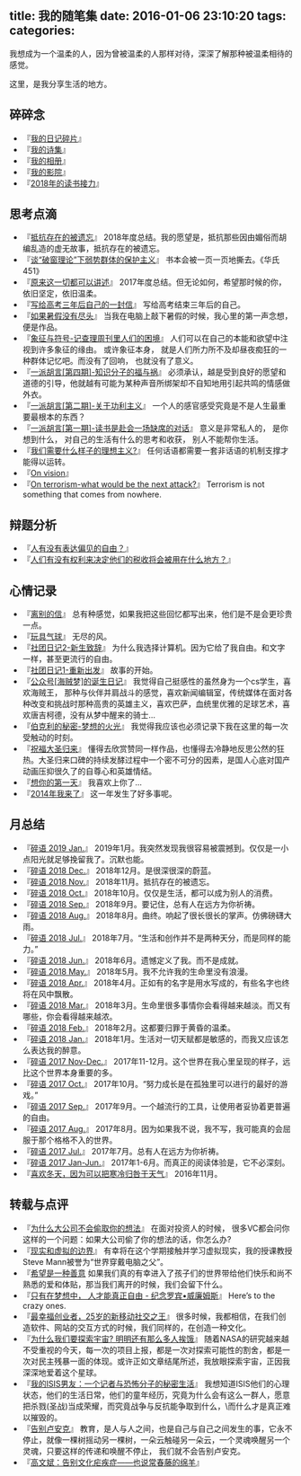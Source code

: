 title: 我的随笔集
date: 2016-01-06 23:10:20
tags:
categories:
---

我想成为一个温柔的人，因为曾被温柔的人那样对待，深深了解那种被温柔相待的感觉。

这里，是我分享生活的地方。

## 碎碎念
- 『[我的日记碎片](http://chocoluffy.com/weibo/)』 
- 『[我的诗集](http://chocoluffy.com/poems/)』 
- 『[我的相册](http://chocoluffy.com/photo/)』 
- 『[我的影院](http://chocoluffy.com/movies/)』 
- 『[2018年的读书接力](http://chocoluffy.com/books/)』

## 思考点滴
- 『[抵抗存在的被遗忘](http://chocoluffy.com/2019/01/01/%E6%8A%B5%E6%8A%97%E5%AD%98%E5%9C%A8%E7%9A%84%E8%A2%AB%E9%81%97%E5%BF%98/)』 2018年度总结。我的愿望是，抵抗那些因由媚俗而胡编乱造的虚无故事，抵抗存在的被遗忘。
- 『[谈“破窗理论”下弱势群体的保护主义](http://chocoluffy.com/2018/07/01/%E8%B0%88%E2%80%9C%E7%A0%B4%E7%AA%97%E7%90%86%E8%AE%BA%E2%80%9D%E4%B8%8B%E5%BC%B1%E5%8A%BF%E7%BE%A4%E4%BD%93%E7%9A%84%E4%BF%9D%E6%8A%A4%E4%B8%BB%E4%B9%89/)』 书本会被一页一页地撕去。《华氏451》
- 『[原来这一切都可以讲述](http://chocoluffy.com/2018/01/01/%E5%8E%9F%E6%9D%A5%E8%BF%99%E4%B8%80%E5%88%87%E9%83%BD%E5%8F%AF%E4%BB%A5%E8%AE%B2%E8%BF%B0/)』 2017年度总结。但无论如何，希望那时候的你，依旧坚定，依旧温柔。
- 『[写给高考三年后自己的一封信](http://chocoluffy.com/2016/06/11/%E5%86%99%E7%BB%99%E9%AB%98%E8%80%83%E4%B8%89%E5%B9%B4%E5%90%8E%E8%87%AA%E5%B7%B1%E7%9A%84%E4%B8%80%E5%B0%81%E4%BF%A1/)』 写给高考结束三年后的自己。
- 『[如果暑假没有尽头](http://chocoluffy.com/2015/08/18/%E5%A6%82%E6%9E%9C%E6%9A%91%E5%81%87%E6%B2%A1%E6%9C%89%E5%B0%BD%E5%A4%B4/)』 当我在电脑上敲下暑假的时候，我心里的第一声念想，便是作品。
- 『[象征与符号-记查理周刊里人们的困境](http://chocoluffy.com/2016/01/23/%E8%B1%A1%E5%BE%81%E4%B8%8E%E7%AC%A6%E5%8F%B7/)』 人们可以在自己的本能和欲望中注视到许多象征的缘由。 或许象征本身， 就是人们所力所不及却昼夜痴狂的一种群体记忆吧。而没有了回响， 也就没有了意义。
- 『[一派胡言[第四期]-知识分子的福与祸](http://chocoluffy.com/2015/07/29/%E4%B8%80%E6%B4%BE%E8%83%A1%E8%A8%80-%E7%AC%AC%E5%9B%9B%E6%9C%9F-%E7%9F%A5%E8%AF%86%E5%88%86%E5%AD%90%E7%9A%84%E7%A6%8F%E4%B8%8E%E7%A5%B8/)』 必须承认，越是受到良好的愿望和道德的引导，他就越有可能为某种声音所绑架却不自知地用引起共鸣的情感做外衣。
- 『[一派胡言[第二期]-关于功利主义](http://chocoluffy.com/2015/07/18/%E4%B8%80%E6%B4%BE%E8%83%A1%E8%A8%80-%E7%AC%AC%E4%BA%8C%E6%9C%9F-%E5%85%B3%E4%BA%8E%E5%8A%9F%E5%88%A9%E4%B8%BB%E4%B9%89/)』 一个人的感官感受究竟是不是人生最重要最根本的东西？
- 『[一派胡言[第一期]-读书是赴会一场缺席的对话](http://chocoluffy.com/2015/11/24/%E4%B8%80%E6%B4%BE%E8%83%A1%E8%A8%80/)』 意义是非常私人的， 是你想到什么， 对自己的生活有什么的思考和收获， 别人不能帮你生活。
- 『[我们需要什么样子的理想主义?](http://chocoluffy.com/2015/04/16/%E6%88%91%E4%BB%AC%E9%9C%80%E8%A6%81%E4%BB%80%E4%B9%88%E6%A0%B7%E5%AD%90%E7%9A%84%E7%90%86%E6%83%B3%E4%B8%BB%E4%B9%89/)』 任何话语都需要一套非话语的机制支撑才能得以运转。
- 『[On vision](http://chocoluffy.com/2014/11/27/On-Vision/)』
- 『[On terrorism-what would be the next attack?](http://chocoluffy.com/2014/09/06/What-would-be-the-next-attack/)』 Terrorism is not something that comes from nowhere.

## 辩题分析

- 『[人有没有表达偏见的自由？](http://chocoluffy.com/2019/01/17/%E8%BE%A9%E9%A2%98-%E4%BA%BA%E6%9C%89%E6%B2%A1%E6%9C%89%E8%A1%A8%E8%BE%BE%E5%81%8F%E8%A7%81%E7%9A%84%E8%87%AA%E7%94%B1/)』
- 『[人们有没有权利来决定他们的税收将会被用在什么地方？](http://chocoluffy.com/2015/11/20/%E8%BE%A9%E6%89%8B%E8%AF%B4-%E4%BA%BA%E4%BB%AC%E6%9C%89%E6%B2%A1%E6%9C%89%E6%9D%83%E5%88%A9%E6%9D%A5%E5%86%B3%E5%AE%9A%E4%BB%96%E4%BB%AC%E7%9A%84%E7%A8%8E%E6%94%B6%E5%B0%86%E4%BC%9A%E8%A2%AB%E7%94%A8%E5%9C%A8%E4%BB%80%E4%B9%88%E5%9C%B0%E6%96%B9%EF%BC%9F/)』

## 心情记录

- 『[离别的信](http://chocoluffy.com/2018/06/17/%E7%A6%BB%E5%88%AB%E7%9A%84%E4%BF%A1/)』 总有种感觉，如果我把这些回忆都写出来，他们是不是会更珍贵一点。
- 『[玩具气球](http://chocoluffy.com/2018/05/12/%E7%8E%A9%E5%85%B7%E6%B0%94%E7%90%83/)』 无尽的风。
- 『[社团日记2-新生致辞](http://chocoluffy.com/2016/10/06/%E7%A4%BE%E5%9B%A2%E6%97%A5%E8%AE%B02-%E6%96%B0%E7%94%9F%E8%87%B4%E8%BE%9E/)』 为什么我选择计算机。因为它给了我自由。和文字一样，甚至更流行的自由。
- 『[社团日记1-重新出发](http://chocoluffy.com/2016/09/11/%E7%A4%BE%E5%9B%A2%E6%97%A5%E8%AE%B01-%E9%87%8D%E6%96%B0%E5%87%BA%E5%8F%91/)』 故事的开始。
- 『[公众号[海贼梦]的诞生日记](http://chocoluffy.com/2015/07/03/%E5%85%AC%E4%BC%97%E5%8F%B7-%E6%B5%B7%E8%B4%BC%E6%A2%A6-%E7%9A%84%E8%AF%9E%E7%94%9F%E6%97%A5%E8%AE%B0/)』 我觉得自己挺感性的虽然身为一个cs学生，喜欢海贼王， 那种与伙伴并肩战斗的感觉，喜欢新闻编辑室，传统媒体在面对各种改变和挑战时那种高贵的英雄主义，喜欢巴萨，血统里优雅的足球艺术，喜欢唐吉柯德，没有从梦中醒来的骑士...
- 『[伯克利的秘密-梦想的火光](http://chocoluffy.com/2015/03/30/%E4%BC%AF%E5%85%8B%E5%88%A9%E7%9A%84%E7%A7%98%E5%AF%86-%E4%B8%8A-%E6%A2%A6%E6%83%B3%E7%9A%84%E7%81%AB%E5%85%89/)』 我觉得我应该也必须记录下我在这里的每一次受触动的时刻。
- 『[祝福大圣归来](http://chocoluffy.com/2015/07/14/%E7%A5%9D%E7%A6%8F%E5%A4%A7%E5%9C%A3%E5%BD%92%E6%9D%A5/)』 懂得去欣赏赞同一样作品，也懂得去冷静地反思公然的狂热。大圣归来口碑的持续发酵过程中一个密不可分的因素，是国人心底对国产动画压抑很久了的自尊心和英雄情结。
- 『[想你的第一天](http://chocoluffy.com/2014/11/15/%E6%83%B3%E4%BD%A0%E7%9A%84%E7%AC%AC%E4%B8%80%E5%A4%A9/)』 我喜欢上你了...
- 『[2014年我来了](http://chocoluffy.com/2014/02/12/2014%E5%B9%B4%E6%88%91%E6%9D%A5%E4%BA%86/)』 这一年发生了好多事呢。

## 月总结
- 『[碎语 2019 Jan.](https://chocoluffy.com/2019/02/21/%E7%A2%8E%E8%AF%AD-2019-Jan/)』 2019年1月。我突然发现我很容易被震撼到。仅仅是一小点阳光就足够挽留我了。沉默也能。
- 『[碎语 2018 Dec.](http://chocoluffy.com/2018/12/31/%E7%A2%8E%E8%AF%AD-2018-Dec/)』 2018年12月。是很深很深的蔚蓝。
- 『[碎语 2018 Nov.](http://chocoluffy.com/2018/11/30/%E7%A2%8E%E8%AF%AD-2018-Nov/)』 2018年11月。抵抗存在的被遗忘。
- 『[碎语 2018 Oct.](http://chocoluffy.com/2018/11/02/%E7%A2%8E%E8%AF%AD-2018-Oct/)』 2018年10月。仅仅是生活，都可以成为别人的消费。
- 『[碎语 2018 Sep.](http://chocoluffy.com/2018/09/04/%E7%A2%8E%E8%AF%AD-2018-Sep/)』 2018年9月。要记住，总有人在远方为你祈祷。
- 『[碎语 2018 Aug.](http://chocoluffy.com/2018/09/04/%E7%A2%8E%E8%AF%AD-2018-Aug/)』 2018年8月。曲终。响起了很长很长的掌声。仿佛磅礴大雨。
- 『[碎语 2018 Jul.](http://chocoluffy.com/2018/07/24/%E7%A2%8E%E8%AF%AD-2018-Jul/)』 2018年7月。“生活和创作并不是两种天分，而是同样的能力。”
- 『[碎语 2018 Jun.](http://chocoluffy.com/2018/06/28/%E7%A2%8E%E8%AF%AD-2018-Jun/)』 2018年6月。遗憾定义了我。而不是成就。
- 『[碎语 2018 May.](http://chocoluffy.com/2018/05/30/%E7%A2%8E%E8%AF%AD-2018-May/)』 2018年5月。我不允许我的生命里没有浪漫。
- 『[碎语 2018 Apr.](http://chocoluffy.com/2018/04/30/%E7%A2%8E%E8%AF%AD-2018-Apr/)』 2018年4月。正如有的名字是用水写成的，有些名字也终将在风中飘散。
- 『[碎语 2018 Mar.](http://chocoluffy.com/2018/03/28/%E7%A2%8E%E8%AF%AD-2018-Mar/)』 2018年3月。生命里很多事情你会看得越来越淡。而又有哪些，你会看得越来越浓。
- 『[碎语 2018 Feb.](http://chocoluffy.com/2018/02/20/%E7%A2%8E%E8%AF%AD-2018-Feb/)』 2018年2月。这都要归罪于黄昏的温柔。
- 『[碎语 2018 Jan.](http://chocoluffy.com/2018/01/30/%E7%A2%8E%E8%AF%AD-2018-Jan/)』 2018年1月。生活对一切天赋都是敏感的，而我又应该怎么表达我的醉意。
- 『[碎语 2017 Nov-Dec.](http://chocoluffy.com/2017/12/28/%E7%A2%8E%E8%AF%AD-2017-Nov-Dec/)』 2017年11-12月。这个世界在我心里呈现的样子，远比这个世界本身重要的多。
- 『[碎语 2017 Oct.](http://chocoluffy.com/2017/10/28/%E7%A2%8E%E8%AF%AD-2017-Oct/)』 2017年10月。“努力成长是在孤独里可以进行的最好的游戏。”
- 『[碎语 2017 Sep.](http://chocoluffy.com/2017/09/28/%E7%A2%8E%E8%AF%AD-2017-Sep/)』 2017年9月。一个越流行的工具，让使用者妥协着更普遍的自由。
- 『[碎语 2017 Aug.](http://chocoluffy.com/2017/08/29/%E7%A2%8E%E8%AF%AD-2017-Aug/)』 2017年8月。因为如果我不说，我不写，我可能真的会屈服于那个格格不入的世界。
- 『[碎语 2017 Jul.](http://chocoluffy.com/2017/07/28/%E7%A2%8E%E8%AF%AD-2017-Jul/)』 2017年7月。总有人在远方为你祈祷。
- 『[碎语 2017 Jan-Jun.](http://chocoluffy.com/2017/06/29/%E7%A2%8E%E8%AF%AD-2017-Jan-Jun/)』 2017年1-6月。而真正的阅读体验是，它不必深刻。
- 『[喜欢冬天，因为可以把寒冷归咎于天气](http://chocoluffy.com/2016/11/20/%E5%96%9C%E6%AC%A2%E5%86%AC%E5%A4%A9%EF%BC%8C%E5%9B%A0%E4%B8%BA%E5%8F%AF%E4%BB%A5%E6%8A%8A%E5%AF%92%E5%86%B7%E5%BD%92%E5%92%8E%E4%BA%8E%E5%A4%A9%E6%B0%94/)』 2016年11月。

## 转载与点评

- 『[为什么大公司不会偷取你的想法](http://chocoluffy.com/2015/12/28/%E4%B8%BA%E4%BB%80%E4%B9%88%E5%A4%A7%E5%85%AC%E5%8F%B8%E4%B8%8D%E4%BC%9A%E5%81%B7%E5%8F%96%E4%BD%A0%E7%9A%84%E6%83%B3%E6%B3%95/)』 在面对投资人的时候， 很多VC都会问你这样的一个问题：如果大公司偷了你的想法的话，你怎么办?
- 『[现实和虚拟的边界](http://chocoluffy.com/2016/01/09/%E7%8E%B0%E5%AE%9E%E5%92%8C%E8%99%9A%E6%8B%9F%E7%9A%84%E8%BE%B9%E7%95%8C/)』 有幸将在这个学期接触并学习虚拟现实，我的授课教授Steve Mann被誉为“世界穿戴电脑之父”。
- 『[希望是一种善意](http://chocoluffy.com/2015/08/29/%E5%B8%8C%E6%9C%9B%E6%98%AF%E4%B8%80%E7%A7%8D%E5%96%84%E6%84%8F/) 如果我们真的有幸进入了孩子们的世界带给他们快乐和尚不熟悉的爱和体贴，那当我们离开的时候，我们会留下什么。
- 『[只有在梦想中， 人才能真正自由 - 纪念罗宾•威廉姆斯](http://chocoluffy.com/2015/08/24/%E5%8F%AA%E6%9C%89%E5%9C%A8%E6%A2%A6%E6%83%B3%E4%B8%AD-%E4%BA%BA%E6%89%8D%E8%83%BD%E7%9C%9F%E6%AD%A3%E8%87%AA%E7%94%B1/)』 Here’s to the crazy ones.
- 『[最幸福创业者，25岁的新移动社交之王](http://chocoluffy.com/2015/08/20/%E6%9C%80%E5%B9%B8%E7%A6%8F%E5%88%9B%E4%B8%9A%E8%80%85%EF%BC%8C25%E5%B2%81%E7%9A%84%E6%96%B0%E7%A7%BB%E5%8A%A8%E7%A4%BE%E4%BA%A4%E4%B9%8B%E7%8E%8B/)』 很多时候，我都相信，在我们创造软件、网站的交互方式的时候，我们同样的，在创造一种文化。
- 『[为什么我们要探索宇宙? 明明还有那么多人挨饿](http://chocoluffy.com/2015/07/26/%E4%B8%BA%E4%BB%80%E4%B9%88%E6%88%91%E4%BB%AC%E8%A6%81%E6%8E%A2%E7%B4%A2%E5%AE%87%E5%AE%99-%E6%98%8E%E6%98%8E%E8%BF%98%E6%9C%89%E9%82%A3%E4%B9%88%E5%A4%9A%E4%BA%BA%E6%8C%A8%E9%A5%BF/)』 随着NASA的研究越来越不受重视的今天，每一次的项目上报，都是一次对探索可能性的割舍，都是一次对民主残暴一面的体现。或许正如文章结尾所述，我放眼探索宇宙，正因我深深地爱着这个星球。
- 『[我的ISIS男友：一个记者与恐怖分子的秘密生活](http://chocoluffy.com/2015/11/16/%E4%B8%80%E4%B8%AA%E8%AE%B0%E8%80%85%E5%92%8C%E6%81%90%E6%80%96%E5%88%86%E5%AD%90%E7%9A%84%E7%A7%98%E5%AF%86%E7%94%9F%E6%B4%BB/)』 我想知道ISIS他们的心理状态，他们的生活日常，他们的童年经历，究竟为什么会有这么一群人，愿意把杀戮(圣战)当成荣耀，而究竟战争与反抗能争取到什么，\而什么才是真正难以摧毁的。
- 『[告别卢安克](http://chocoluffy.com/2015/08/27/%E5%91%8A%E5%88%AB%E5%8D%A2%E5%AE%89%E5%85%8B/)』 教育，是人与人之间，也是自己与自己之间发生的事，它永不停止，就像一棵树摇动另一棵树，一朵云触碰另一朵云，一个灵魂唤醒另一个灵魂，只要这样的传递和唤醒不停止，
我们就不会告别卢安克。
- 『[高文斌：告别文化疟疾症——也说常春藤的绵羊](http://chocoluffy.com/2015/08/12/%E9%AB%98%E6%96%87%E6%96%8C%EF%BC%9A%E5%91%8A%E5%88%AB%E6%96%87%E5%8C%96%E7%96%9F%E7%96%BE%E7%97%87%E2%80%94%E2%80%94%E4%B9%9F%E8%AF%B4%E5%B8%B8%E6%98%A5%E8%97%A4%E7%9A%84%E7%BB%B5%E7%BE%8A/)』